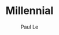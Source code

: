 ---
title: "Millennial"
github: https://github.com/LeNPaul/Millennial
demo: https://lenpaul.github.io/Millennial/
author: Paul Le
ssg:
  - Jekyll
---